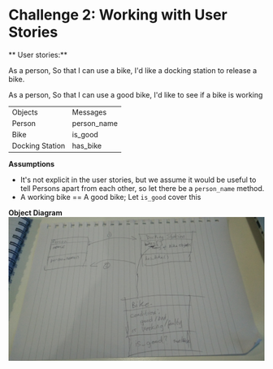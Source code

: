 # Challenge 2: Working with User Stories

** User stories:**

As a person,
So that I can use a bike,
I'd like a docking station to release a bike.

As a person,
So that I can use a good bike,
I'd like to see if a bike is working

<table>
<tr><td>Objects</td><td>Messages</td>
<tr><td>Person</td><td>person_name</td></tr></tr>
<tr><td>Bike</td><td>is_good</td></tr></tr>
<tr><td>Docking Station</td><td>has_bike</td></tr></tr>
</table>

**Assumptions**
* It's not explicit in the user stories, but we assume it would be useful to tell Persons apart from each other, so let there be a `person_name` method.
* A working bike == A good bike; Let `is_good` cover this


**Object Diagram**
![Object Diagram](./IMG20190205154508.jpg)
